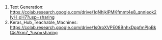 1) Text Generation: https://colab.research.google.com/drive/1qNhjklPMKfmmt4e8_qnnieok2IyH_oH7?usp=sharing
2) Keras_Hub_Teachable_Machines: https://colab.research.google.com/drive/1s0roXVPE08BnhxDppfmPlpBkf4sAkmZ_?usp=sharing
